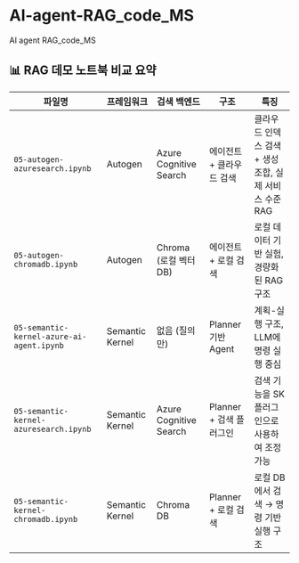 # AI-agent-RAG_code_MS
AI agent RAG_code_MS

## 📊 RAG 데모 노트북 비교 요약

| 파일명 | 프레임워크 | 검색 백엔드 | 구조 | 특징 |
|--------|------------|--------------|-------|--------|
| `05-autogen-azuresearch.ipynb` | Autogen | Azure Cognitive Search | 에이전트 + 클라우드 검색 | 클라우드 인덱스 검색 + 생성 조합, 실제 서비스 수준 RAG |
| `05-autogen-chromadb.ipynb` | Autogen | Chroma (로컬 벡터DB) | 에이전트 + 로컬 검색 | 로컬 데이터 기반 실험, 경량화된 RAG 구조 |
| `05-semantic-kernel-azure-ai-agent.ipynb` | Semantic Kernel | 없음 (질의만) | Planner 기반 Agent | 계획-실행 구조, LLM에 명령 실행 중심 |
| `05-semantic-kernel-azuresearch.ipynb` | Semantic Kernel | Azure Cognitive Search | Planner + 검색 플러그인 | 검색 기능을 SK 플러그인으로 사용하여 조정 가능 |
| `05-semantic-kernel-chromadb.ipynb` | Semantic Kernel | Chroma DB | Planner + 로컬 검색 | 로컬 DB에서 검색 → 명령 기반 실행 구조 |
